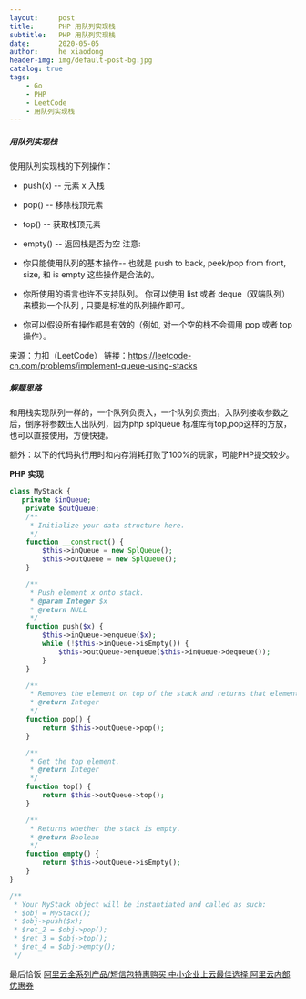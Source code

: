 ```yaml
---
layout:     post
title:      PHP 用队列实现栈
subtitle:   PHP 用队列实现栈
date:       2020-05-05
author:     he xiaodong
header-img: img/default-post-bg.jpg
catalog: true
tags:
    - Go
    - PHP
    - LeetCode
    - 用队列实现栈
---
```


##### 用队列实现栈
使用队列实现栈的下列操作：

- push(x) -- 元素 x 入栈
- pop() -- 移除栈顶元素
- top() -- 获取栈顶元素
- empty() -- 返回栈是否为空
注意:

- 你只能使用队列的基本操作-- 也就是 push to back, peek/pop from front, size, 和 is empty 这些操作是合法的。
- 你所使用的语言也许不支持队列。 你可以使用 list 或者 deque（双端队列）来模拟一个队列 , 只要是标准的队列操作即可。
- 你可以假设所有操作都是有效的（例如, 对一个空的栈不会调用 pop 或者 top 操作）。

来源：力扣（LeetCode）
链接：https://leetcode-cn.com/problems/implement-queue-using-stacks

##### 解题思路
和用栈实现队列一样的，一个队列负责入，一个队列负责出，入队列接收参数之后，倒序将参数压入出队列，因为php splqueue 标准库有top,pop这样的方放，也可以直接使用，方便快捷。

额外：以下的代码执行用时和内存消耗打败了100%的玩家，可能PHP提交较少。

**PHP 实现**
```php
class MyStack {
   private $inQueue;
    private $outQueue;
    /**
     * Initialize your data structure here.
     */
    function __construct() {
        $this->inQueue = new SplQueue();
        $this->outQueue = new SplQueue();
    }

    /**
     * Push element x onto stack.
     * @param Integer $x
     * @return NULL
     */
    function push($x) {
        $this->inQueue->enqueue($x);
        while (!$this->inQueue->isEmpty()) {
            $this->outQueue->enqueue($this->inQueue->dequeue());
        }
    }

    /**
     * Removes the element on top of the stack and returns that element.
     * @return Integer
     */
    function pop() {
        return $this->outQueue->pop();
    }

    /**
     * Get the top element.
     * @return Integer
     */
    function top() {
        return $this->outQueue->top();
    }

    /**
     * Returns whether the stack is empty.
     * @return Boolean
     */
    function empty() {
        return $this->outQueue->isEmpty();
    }
}

/**
 * Your MyStack object will be instantiated and called as such:
 * $obj = MyStack();
 * $obj->push($x);
 * $ret_2 = $obj->pop();
 * $ret_3 = $obj->top();
 * $ret_4 = $obj->empty();
 */
```


最后恰饭 [阿里云全系列产品/短信包特惠购买 中小企业上云最佳选择 阿里云内部优惠券](https://www.aliyun.com/minisite/goods?userCode=0amqgcs9)